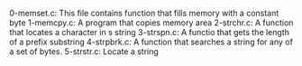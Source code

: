 0-memset.c: This file contains function that fills memory with a constant byte
1-memcpy.c: A program that copies memory area
2-strchr.c: A function that locates a character in s string
3-strspn.c: A functio that gets the length of a prefix substring
4-strpbrk.c: A function that searches a string for any of a set of bytes.
5-strstr.c: Locate a string
